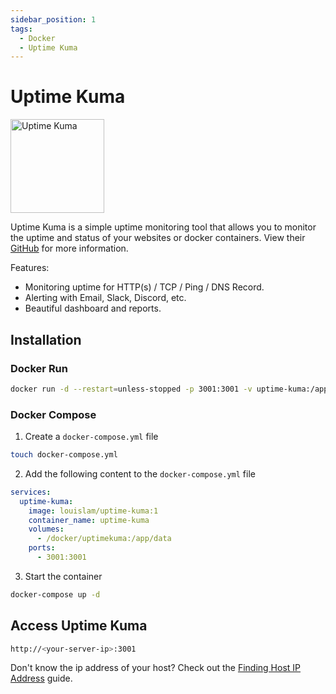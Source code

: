 ```yaml
---
sidebar_position: 1
tags:
  - Docker
  - Uptime Kuma
---
```


# Uptime Kuma

<img src="/logos/uptime-kuma.png" alt="Uptime Kuma" width="150" />

Uptime Kuma is a simple uptime monitoring tool that allows you to monitor the uptime and status of your websites or docker containers. View their [GitHub](https://github.com/louislam/uptime-kuma) for more information.

Features:

- Monitoring uptime for HTTP(s) / TCP / Ping / DNS Record.
- Alerting with Email, Slack, Discord, etc.
- Beautiful dashboard and reports.

## Installation

### Docker Run

```bash
docker run -d --restart=unless-stopped -p 3001:3001 -v uptime-kuma:/app/data --name uptime-kuma louislam/uptime-kuma:1
```

### Docker Compose

1. Create a `docker-compose.yml` file

```bash
touch docker-compose.yml
```

2. Add the following content to the `docker-compose.yml` file

```yaml
services:
  uptime-kuma:
    image: louislam/uptime-kuma:1
    container_name: uptime-kuma
    volumes:
      - /docker/uptimekuma:/app/data
    ports:
      - 3001:3001
```

3. Start the container

```bash
docker-compose up -d
```

## Access Uptime Kuma

```bash
http://<your-server-ip>:3001
```

Don't know the ip address of your host? Check out the [Finding Host IP Address](/wiki/linux/ip-addresses) guide.
